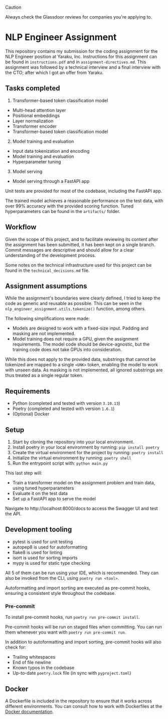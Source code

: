 > [!CAUTION]
> Always check the Glassdoor reviews for companies you're applying to.

# NLP Engineer Assignment

This repository contains my submission for the coding assignment for the NLP Engineer position at Yaraku, Inc. Instructions for this assignment can be found in `instructions.pdf` and in `assignment-directives.md`. This assignment was followed by a technical interview and a final interview with the CTO; after which I got an offer from Yaraku.

## Tasks completed

1) Transformer-based token classification model

- Multi-head attention layer
- Positional embeddings
- Layer normalization
- Transformer encoder
- Transformer-based token classification model

2) Model training and evaluation

- Input data tokenization and encoding
- Model training and evaluation
- Hyperparameter tuning

3) Model serving

- Model serving through a FastAPI app

Unit tests are provided for most of the codebase, including the FastAPI app.

The trained model achieves a reasonable performance on the test data, with over 99% accuracy with the provided scoring function. Tuned hyperparameters can be found in the `artifacts/` folder.

## Workflow

Given the scope of this project, and to facilitate reviewing its content after the assignment has been submitted, it has been kept on a single branch. Commit messages are descriptive and should allow for a clear understanding of the development process.

Some notes on the technical infrastructure used for this project can be found in the `technical_decisions.md` file.

## Assignment assumptions

While the assignment's boundaries were clearly defined, I tried to keep the code as generic and reusable as possible. This can be seen in the `nlp_engineer_assignment.utils.tokenize()` function, among others.

The following simplifications were made:

- Models are designed to work with a fixed-size input. Padding and masking are not implemented.
- Model training does not require a GPU, given the assignment requirements. The model code should be device-agnostic, but the training code does not take GPUs into consideration.

While this does not apply to the provided data, substrings that cannot be tokenized are mapped to a single `<UNK>` token, enabling the model to work with unseen data. As masking is not implemented, all ignored substrings are thus treated as a single regular token.

## Requirements

- Python (completed and tested with version `3.10.13`)
- Poetry (completed and tested with version `1.6.1`)
- (Optional) Docker

## Setup

1. Start by cloning the repository into your local environment.
2. Install poetry in your local environment by running: `pip install poetry`
3. Create the virtual environment for the project by running: `poetry install`
4. Initialize the virtual environment by running: `poetry shell`
5. Run the entrypoint script with: `python main.py`

This last step will:

- Train a transformer model on the assignment problem and train data, using tuned hyperparameters
- Evaluate it on the test data
- Set up a FastAPI app to serve the model

Navigate to http://localhost:8000/docs to access the Swagger UI and test the API.

## Development tooling

- pytest is used for unit testing
- autopep8 is used for autoformatting
- flake8 is used for linting
- isort is used for sorting imports
- mypy is used for static type checking

All 5 of them can be run using your IDE, which is recommended. They can also be invoked from the CLI, using `poetry run <tool>`.

Autoformatting and import sorting are executed as pre-commit hooks, ensuring a consistent style throughout the codebase.

### Pre-commit

To install pre-commit hooks, run `poetry run pre-commit install`.

Pre-commit hooks will be run on staged files when committing. You can run them whenever you want with `poetry run pre-commit run`.

In addition to autoformatting and import sorting, pre-commit hooks will also check for:
- Trailing whitespaces
- End of file newline
- Known typos in the codebase
- Up-to-date `poetry.lock` file (in sync with `pyproject.toml`)

## Docker

A Dockerfile is included in the repository to ensure that it works across different environments. You can consult how to work with Dockerfiles at the [Docker documentation](https://docs.docker.com).
